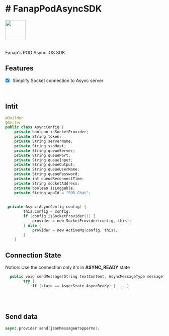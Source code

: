 # # FanapPodAsyncSDK

<img src="https://gitlab.com/hamed8080/fanappodasyncsdk/-/raw/gl-pages/.docs/favicon.svg"  width="64" height="64">
<br />
<br />

Fanap's POD Async iOS SDK

## Features

- [x] Simplify Socket connection to Async server

<br />

## Intit

```swift
@Builder
@Getter
public class AsyncConfig {
    private boolean isSocketProvider;
    private String token;
    private String serverName;
    private String ssoHost;
    private String queueServer;
    private String queuePort;
    private String queueInput;
    private String queueOutput;
    private String queueUserName;
    private String queuePassword;
    private int queueReconnectTime;
    private String socketAddress;
    private boolean isLoggable;
    private String appId = "POD-Chat";
    
    
 private Async(AsyncConfig config) {
        this.config = config;
        if (config.isSocketProvider()) {
            provider = new SocketProvider(config, this);
        } else {
            provider = new ActiveMq(config, this);
        }
    }        
```

## Connection State

Notice: Use the connection only it's in <b>ASYNC_READY</b> state

```swift
  public void sendMessage(String textContent, AsyncMessageType messageType) {
        try {
            if (state == AsyncState.AsyncReady) { ... }
```

<br/>
<br/>

## Send data

```swift
async.provider.send(jsonMessageWrapperVo);
```

<br/>
<br/>
